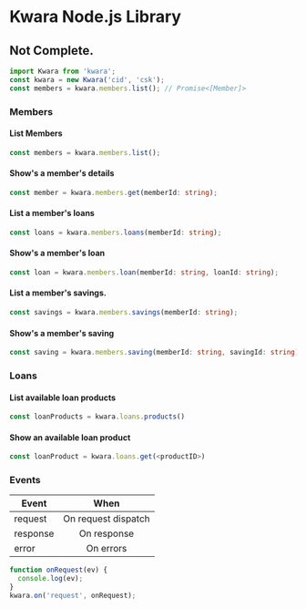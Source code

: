 # Kwara Node.js Library
## Not Complete.

```ts
import Kwara from 'kwara';
const kwara = new Kwara('cid', 'csk');
const members = kwara.members.list(); // Promise<[Member]>
```

### Members

#### List Members
```ts
const members = kwara.members.list();
```
#### Show's a member's details
```ts
const member = kwara.members.get(memberId: string);
```
#### List a member's loans
```ts
const loans = kwara.members.loans(memberId: string);
```
#### Show's a member's loan
```ts
const loan = kwara.members.loan(memberId: string, loanId: string);
```
#### List a member's savings.
```ts
const savings = kwara.members.savings(memberId: string);
```
#### Show's a member's saving
```ts
const saving = kwara.members.saving(memberId: string, savingId: string);
```

### Loans

#### List available loan products
```ts
const loanProducts = kwara.loans.products()
```

####  Show an available loan product
```ts
const loanProduct = kwara.loans.get(<productID>)
```

### Events

| Event    |        When         |
| -------- | :-----------------: |
| request  | On request dispatch |
| response |     On response     |
| error    |      On errors      |

```ts
function onRequest(ev) {
  console.log(ev);
}
kwara.on('request', onRequest);
```
